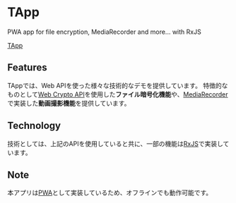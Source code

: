 # TApp

PWA app for file encryption, MediaRecorder and more... with RxJS

[TApp](https://tomostea.github.io/TApp)

## Features

TAppでは、Web APIを使った様々な技術的なデモを提供しています。
特徴的なものとして[Web Crypto API](https://developer.mozilla.org/ja/docs/Web/API/Web_Crypto_API)を使用した**ファイル暗号化機能**や、[MediaRecorder](https://developer.mozilla.org/ja/docs/Web/API/MediaRecorder)で実装した**動画撮影機能**を提供しています。

## Technology

技術としては、上記のAPIを使用していると共に、一部の機能は[RxJS](https://rxjs-dev.firebaseapp.com/)で実装しています。

## Note

本アプリは[PWA](https://developer.mozilla.org/ja/docs/Web/Progressive_web_apps)として実装しているため、オフラインでも動作可能です。
